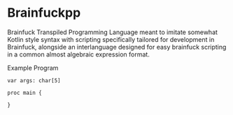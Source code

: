 # Brainfuckpp
Brainfuck Transpiled Programming Language meant to imitate somewhat Kotlin style syntax with scripting specifically tailored for development in Brainfuck, alongside an interlanguage designed for easy brainfuck scripting in a common almost algebraic expression format.

Example Program
```
var args: char[5]

proc main {
  
}
```
